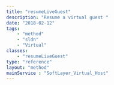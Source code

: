 ```yaml
---
title: "resumeLiveGuest"
description: "Resume a virtual guest "
date: "2018-02-12"
tags:
    - "method"
    - "sldn"
    - "Virtual"
classes:
    - "resumeLiveGuest"
type: "reference"
layout: "method"
mainService : "SoftLayer_Virtual_Host"
---
```

